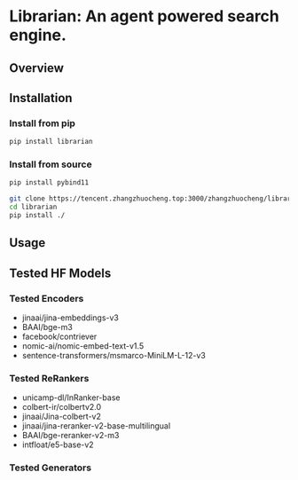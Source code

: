 # Librarian: An agent powered search engine.


## Overview


## Installation

### Install from pip
```bash
pip install librarian
```


### Install from source
```bash
pip install pybind11

git clone https://tencent.zhangzhuocheng.top:3000/zhangzhuocheng/librarian
cd librarian
pip install ./
```

## Usage


## Tested HF Models

### Tested Encoders
- jinaai/jina-embeddings-v3
- BAAI/bge-m3
- facebook/contriever
- nomic-ai/nomic-embed-text-v1.5
- sentence-transformers/msmarco-MiniLM-L-12-v3

### Tested ReRankers
- unicamp-dl/InRanker-base
- colbert-ir/colbertv2.0
- jinaai/Jina-colbert-v2
- jinaai/jina-reranker-v2-base-multilingual
- BAAI/bge-reranker-v2-m3
- intfloat/e5-base-v2

### Tested Generators

